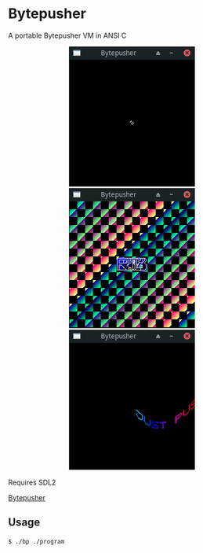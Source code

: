 # Bytepusher

A portable Bytepusher VM in ANSI C

<div align="center"> 
    <img alt="Langton" src="https://github.com/AlexOberhofer/Bytepusher/raw/master/doc/langton.gif">
    <img alt="Demo1" src="https://github.com/AlexOberhofer/Bytepusher/raw/master/doc/sprites.gif">
    <img alt="Demo2" src="https://github.com/AlexOberhofer/Bytepusher/raw/master/doc/sine-scroll.gif">
</div>

Requires SDL2

[Bytepusher](https://esolangs.org/wiki/BytePusher)

## Usage

```
$ ./bp ./program
```